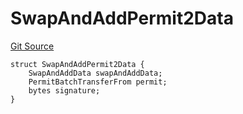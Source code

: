 # SwapAndAddPermit2Data
[Git Source](https://github.com/ArrakisFinance/arrakis-modular/arrakis-modular/blob/main/src/structs/SPrivateRouter.sol)


```solidity
struct SwapAndAddPermit2Data {
    SwapAndAddData swapAndAddData;
    PermitBatchTransferFrom permit;
    bytes signature;
}
```


